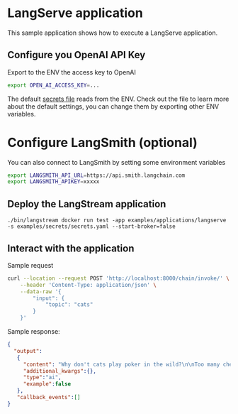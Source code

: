 # LangServe application

This sample application shows how to execute a LangServe application.

## Configure you OpenAI API Key

Export to the ENV the access key to OpenAI

```bash
export OPEN_AI_ACCESS_KEY=...
```

The default [secrets file](../../secrets/secrets.yaml) reads from the ENV. Check out the file to learn more about
the default settings, you can change them by exporting other ENV variables.


# Configure LangSmith (optional)

You can also connect to LangSmith by setting some environment variables

```bash
export LANGSMITH_API_URL=https://api.smith.langchain.com
export LANGSMITH_APIKEY=xxxxx
```

## Deploy the LangStream application

```
./bin/langstream docker run test -app examples/applications/langserve -s examples/secrets/secrets.yaml --start-broker=false
```

## Interact with the application

Sample request

```bash
curl --location --request POST 'http://localhost:8000/chain/invoke/' \
    --header 'Content-Type: application/json' \
    --data-raw '{
        "input": {
            "topic": "cats"
        }
    }'
```

Sample response:

```json
{
  "output":
   {
     "content": "Why don't cats play poker in the wild?\n\nToo many cheetahs!",
     "additional_kwargs":{},
     "type":"ai",
     "example":false
   },
   "callback_events":[]
}
```